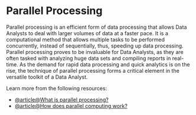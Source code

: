 # Parallel Processing 

Parallel processing is an efficient form of data processing that allows Data Analysts to deal with larger volumes of data at a faster pace. It is a computational method that allows multiple tasks to be performed concurrently, instead of sequentially, thus, speeding up data processing. Parallel processing proves to be invaluable for Data Analysts, as they are often tasked with analyzing huge data sets and compiling reports in real-time. As the demand for rapid data processing and quick analytics is on the rise, the technique of parallel processing forms a critical element in the versatile toolkit of a Data Analyst.

Learn more from the following resources:

- [@article@What is parallel processing?](https://www.spiceworks.com/tech/iot/articles/what-is-parallel-processing/)
- [@article@How does parallel computing work?](https://computer.howstuffworks.com/parallel-processing.htm)
